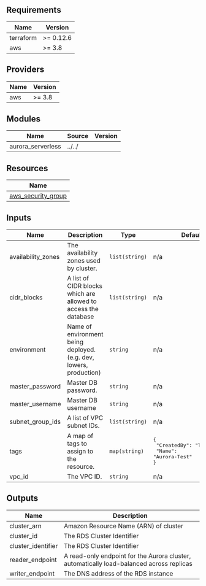 ## Requirements

| Name | Version |
|------|---------|
| terraform | >= 0.12.6 |
| aws | >= 3.8 |

## Providers

| Name | Version |
|------|---------|
| aws | >= 3.8 |

## Modules

| Name | Source | Version |
|------|--------|---------|
| aurora_serverless | ../../ |  |

## Resources

| Name |
|------|
| [aws_security_group](https://registry.terraform.io/providers/hashicorp/aws/3.8/docs/resources/security_group) |

## Inputs

| Name | Description | Type | Default | Required |
|------|-------------|------|---------|:--------:|
| availability\_zones | The availability zones used by cluster. | `list(string)` | n/a | yes |
| cidr\_blocks | A list of CIDR blocks which are allowed to access the database | `list(string)` | n/a | yes |
| environment | Name of environment being deployed. (e.g. dev, lowers, production) | `string` | n/a | yes |
| master\_password | Master DB password. | `string` | n/a | yes |
| master\_username | Master DB username | `string` | n/a | yes |
| subnet\_group\_ids | A list of VPC subnet IDs. | `list(string)` | n/a | yes |
| tags | A map of tags to assign to the resource. | `map(string)` | <pre>{<br>  "CreatedBy": "Terraform",<br>  "Name": "Aurora-Test"<br>}</pre> | no |
| vpc\_id | The VPC ID. | `string` | n/a | yes |

## Outputs

| Name | Description |
|------|-------------|
| cluster\_arn | Amazon Resource Name (ARN) of cluster |
| cluster\_id | The RDS Cluster Identifier |
| cluster\_identifier | The RDS Cluster Identifier |
| reader\_endpoint | A read-only endpoint for the Aurora cluster, automatically load-balanced across replicas |
| writer\_endpoint | The DNS address of the RDS instance |
